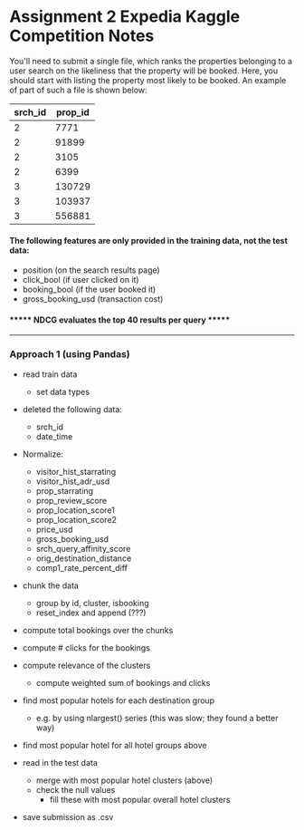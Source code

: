 # Assignment 2 Expedia Kaggle Competition Notes

You'll need to submit a single file, which ranks the properties belonging to a user search on the likeliness that the property will be booked. Here, you should start with listing the property most likely to be booked. An example of part of such a file is shown below:

| srch_id  |  prop_id | 
|----------|----------| 
| 2        |  7771    | 
| 2        |  91899   | 
| 2        |  3105    | 
| 2        |  6399    | 
| 3        |  130729  | 
| 3        |  103937  | 
| 3        |  556881  |  

#### The following features are only provided in the training data, not the test data:

- position (on the search results page)
- click_bool (if user clicked on it)
- booking_bool (if the user booked it)
- gross_booking_usd (transaction cost)

#### ***** NDCG evaluates the top 40 results per query *****

---

### Approach 1 (using Pandas)
- read train data
   - set data types
   
- deleted the following data:
   - srch_id
   - date_time
   
   
- Normalize:
   - visitor_hist_starrating
   - visitor_hist_adr_usd
   - prop_starrating
   - prop_review_score
   - prop_location_score1
   - prop_location_score2
   - price_usd
   - gross_booking_usd
   - srch_query_affinity_score
   - orig_destination_distance
   - comp1_rate_percent_diff

- chunk the data
   - group by id, cluster, isbooking
   - reset_index and append (???)

- compute total bookings over the chunks
- compute # clicks for the bookings
- compute relevance of the clusters
   - compute weighted sum of bookings and clicks

- find most popular hotels for each destination group
   - e.g. by using nlargest() series (this was slow; they found a better way)

- find most popular hotel for all hotel groups above

- read in the test data
   - merge with most popular hotel clusters (above)
   - check the null values
      - fill these with most popular overall hotel clusters

- save submission as .csv
